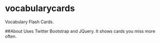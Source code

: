 vocabularycards
===============

Vocabulary Flash Cards.

##About
Uses Twitter Bootstrap and JQuery. 
It shows cards you miss more often.  
